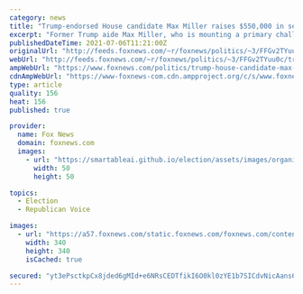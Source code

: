 ```yaml
---
category: news
title: "Trump-endorsed House candidate Max Miller raises $550,000 in second quarter between campaign and victory fund"
excerpt: "Former Trump aide Max Miller, who is mounting a primary challenge to Rep. Anthony Gonzalez, raised more than $550,000 in the second quarter of 2021, his campaign told Fox News."
publishedDateTime: 2021-07-06T11:21:00Z
originalUrl: "http://feeds.foxnews.com/~r/foxnews/politics/~3/FFGv2TYuu0c/trump-house-candidate-max-miller-raises-550000"
webUrl: "http://feeds.foxnews.com/~r/foxnews/politics/~3/FFGv2TYuu0c/trump-house-candidate-max-miller-raises-550000"
ampWebUrl: "https://www.foxnews.com/politics/trump-house-candidate-max-miller-raises-550000.amp"
cdnAmpWebUrl: "https://www-foxnews-com.cdn.ampproject.org/c/s/www.foxnews.com/politics/trump-house-candidate-max-miller-raises-550000.amp"
type: article
quality: 156
heat: 156
published: true

provider:
  name: Fox News
  domain: foxnews.com
  images:
    - url: "https://smartableai.github.io/election/assets/images/organizations/foxnews.com-50x50.jpg"
      width: 50
      height: 50

topics:
  - Election
  - Republican Voice

images:
  - url: "https://a57.foxnews.com/static.foxnews.com/foxnews.com/content/uploads/2020/01/340/340/Screen-Shot-2020-01-15-at-11.36.03-AM.png?ve=1&tl=1"
    width: 340
    height: 340
    isCached: true

secured: "yt3ePsctkpCx8jded6gMId+e6NRsCEDTfikI6O0kl0zYE1b7SICdvNicAans69penA+pizfHdUoYwkaOBJLR55aMcTbGpWcDMbW0Sn0XKrEodpcxArUJpJVyFx2i8xl/tWi1VrfOnbWjdEZoSL6vkkbvurmYL7P5eG8PedEW5gutlYisjetb7G09siz3DywvpwsdfExVJHP8TPq8Zsvk3FeVw3fFWX10TNaEfpuey48jVyYtnB6gvWTLLBMosE524jOuDc+xSUHzPQYTmUN2o/6CzRdN7xHouScWvi2xRcTqH4BjfJ8zB9PlK5TFaKjUVDHjezBwtHM4YvhLwGCqXPaosrL9OUeRXMb+MAzxYe0=;tdSZUjebjbRSTwzX0ZKU8g=="
---
```


